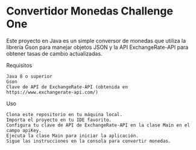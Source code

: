 # Convertidor Monedas Challenge One

Este proyecto en Java es un simple conversor de monedas que utiliza la librería Gson para manejar objetos JSON y la API ExchangeRate-API para obtener tasas de cambio actualizadas.

Requisitos

    Java 8 o superior
    Gson 
    Clave de API de ExchangeRate-API (obtenida en https://www.exchangerate-api.com/)

Uso

    Clona este repositorio en tu máquina local.
    Importa el proyecto en tu IDE favorito.
    Configura tu clave de API de ExchangeRate-API en la clase Main en el campo apiKey.
    Ejecuta la clase Main para iniciar la aplicación.
    Sigue las instrucciones en la consola para convertir monedas.
